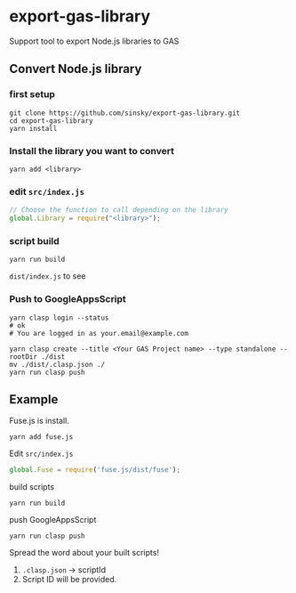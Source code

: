 # export-gas-library

Support tool to export Node.js libraries to GAS

## Convert Node.js library

### first setup

```shell
git clone https://github.com/sinsky/export-gas-library.git
cd export-gas-library
yarn install
```

### Install the library you want to convert

```shell
yarn add <library>
```

### edit `src/index.js`

```javascript
// Choose the function to call depending on the library
global.Library = require("<library>");
```

### script build

```shell
yarn run build
```

`dist/index.js` to see

### Push to GoogleAppsScript

```shell
yarn clasp login --status
# ok
# You are logged in as your.email@example.com

yarn clasp create --title <Your GAS Project name> --type standalone --rootDir ./dist
mv ./dist/.clasp.json ./
yarn run clasp push
```

## Example

Fuse.js is install.

```shell
yarn add fuse.js
```

Edit `src/index.js`

```javascript
global.Fuse = require('fuse.js/dist/fuse');
```

build scripts

```shell
yarn run build
```

push GoogleAppsScript

```shell
yarn run clasp push
```

Spread the word about your built scripts!

1. `.clasp.json` -> scriptId
2. Script ID will be provided.
